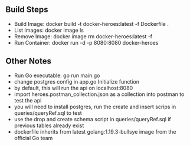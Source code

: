 
## Build Steps

- Build Image: docker build -t docker-heroes:latest -f Dockerfile .
- List Images: docker image ls
- Remove Image: docker image rm docker-heroes:latest -f
- Run Container: docker run -d -p 8080:8080 docker-heroes

## Other Notes

- Run Go executable: go run main.go
- change postgres config in app.go Initialize function
- by default, this will run the api on localhost:8080
- import heroes.postman_collection.json as a collection into postman to test the api
- you will need to install postgres, run the create and insert scrips in queries/queryRef.sql to test
- use the drop and create schema script in queries/queryRef.sql if previous tables already exist
- dockerfile inherits from latest golang:1.19.3-bullsye image from the official Go team
